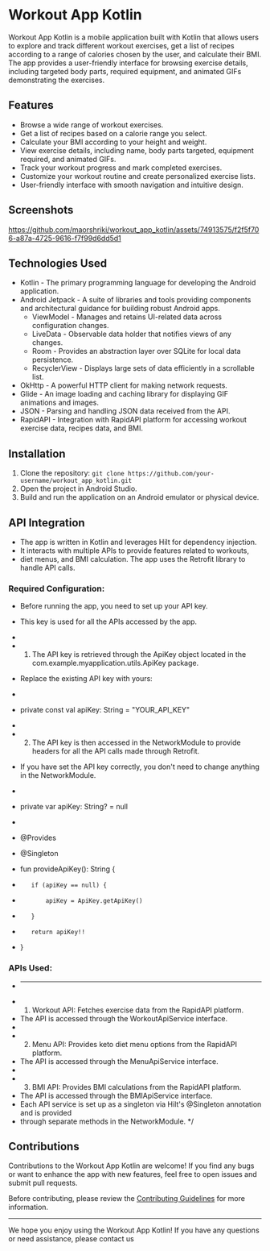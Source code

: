 # Workout App Kotlin

Workout App Kotlin is a mobile application built with Kotlin that allows users to explore and track different workout exercises, get a list of recipes according to a range of calories chosen by the user, and calculate their BMI. The app provides a user-friendly interface for browsing exercise details, including targeted body parts, required equipment, and animated GIFs demonstrating the exercises.

## Features

- Browse a wide range of workout exercises.
- Get a list of recipes based on a calorie range you select.
- Calculate your BMI according to your height and weight.
- View exercise details, including name, body parts targeted, equipment required, and animated GIFs.
- Track your workout progress and mark completed exercises.
- Customize your workout routine and create personalized exercise lists.
- User-friendly interface with smooth navigation and intuitive design.

## Screenshots


https://github.com/maorshriki/workout_app_kotlin/assets/74913575/f2f5f706-a87a-4725-9616-f7f99d6dd5d1


## Technologies Used

- Kotlin - The primary programming language for developing the Android application.
- Android Jetpack - A suite of libraries and tools providing components and architectural guidance for building robust Android apps.
  - ViewModel - Manages and retains UI-related data across configuration changes.
  - LiveData - Observable data holder that notifies views of any changes.
  - Room - Provides an abstraction layer over SQLite for local data persistence.
  - RecyclerView - Displays large sets of data efficiently in a scrollable list.
- OkHttp - A powerful HTTP client for making network requests.
- Glide - An image loading and caching library for displaying GIF animations and images.
- JSON - Parsing and handling JSON data received from the API.
- RapidAPI - Integration with RapidAPI platform for accessing workout exercise data, recipes data, and BMI.

## Installation

1. Clone the repository: `git clone https://github.com/your-username/workout_app_kotlin.git`
2. Open the project in Android Studio.
3. Build and run the application on an Android emulator or physical device.


## API Integration
 * The app is written in Kotlin and leverages Hilt for dependency injection.
 * It interacts with multiple APIs to provide features related to workouts,
 * diet menus, and BMI calculation. The app uses the Retrofit library to handle API calls.

### Required Configuration:
 * Before running the app, you need to set up your API key.
 * This key is used for all the APIs accessed by the app.
 *
 * 1. The API key is retrieved through the ApiKey object located in the com.example.myapplication.utils.ApiKey package.
 *    Replace the existing API key with yours:
 *    
 *    private const val apiKey: String = "YOUR_API_KEY"

 *
 * 2. The API key is then accessed in the NetworkModule to provide headers for all the API calls made through Retrofit.
 *    If you have set the API key correctly, you don't need to change anything in the NetworkModule.
 *    
 *    private var apiKey: String? = null
 *
 *    @Provides
 *    @Singleton
 *    fun provideApiKey(): String {
 *        if (apiKey == null) {
 *            apiKey = ApiKey.getApiKey()
 *        }
 *        return apiKey!!
 *    }
 
### APIs Used:
 * ----------
 * 1. Workout API: Fetches exercise data from the RapidAPI platform.
 *    The API is accessed through the WorkoutApiService interface.
 *
 * 2. Menu API: Provides keto diet menu options from the RapidAPI platform.
 *    The API is accessed through the MenuApiService interface.
 *
 * 3. BMI API: Provides BMI calculations from the RapidAPI platform.
 *    The API is accessed through the BMIApiService interface.
 * Each API service is set up as a singleton via Hilt's @Singleton annotation and is provided
 * through separate methods in the NetworkModule.
 */


## Contributions

Contributions to the Workout App Kotlin are welcome! If you find any bugs or want to enhance the app with new features, feel free to open issues and submit pull requests.

Before contributing, please review the [Contributing Guidelines](CONTRIBUTING.md) for more information.

---

We hope you enjoy using the Workout App Kotlin! If you have any questions or need assistance, please contact us
